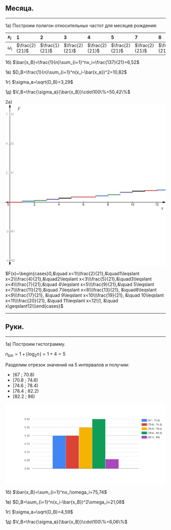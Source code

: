 ## Месяца.
____
1a) Построим полигон относительных частот для месяцев рождения:

| $x_i$ | 1 | 2 | 3 | 4 | 5 | 7 | 8 | 9 | 10 | 11 | 12 |
|:------|:--|:--|:--|:--|:--|:--|:--|:--|:--|:--|:--|
|$\omega_i$|$\frac{2}{21}$|$\frac{1}{21}$|$\frac{2}{21}$|$\frac{2}{21}$|$\frac{2}{21}$|$\frac{2}{21}$|$\frac{2}{21}$|$\frac{4}{21}$|$\frac{2}{21}$|$\frac{1}{21}$|$\frac{1}{21}$|

1б) $\bar{x_В}=\frac{1}{n}\sum_{i=1}^nx_i=\frac{137}{21}=6,52$

1в) $D_В=\frac{1}{n}\sum_{i=1}^n(x_i-\bar{x_в})^2=10,82$

1г) $\sigma_в=\sqrt{D_В}=3,29$

1д) $V_В=\frac{\sigma_в}{\bar{x_В}}\cdot100\%=50,42\%$

2a)![avatar](desmos-graph.png)

$F(x)=\begin{cases}0,&\quad x<1\\\frac{2}{21},&\quad1\leqslant x<2\\\frac{4}{21},&\quad2\leqslant x<3\\\frac{5}{21},&\quad3\leqslant x<4\\\frac{7}{21},&\quad 4\leqslant x<5\\\frac{9}{21},&\quad 5\leqslant x<7\\\frac{11}{21},&\quad 7\leqslant x<8\\\frac{13}{21}, &\quad8\leqslant x<9\\\frac{17}{21}, &\quad 9\leqslant x<10\\\frac{19}{21}, &\quad 10\leqslant x<11\\\frac{20}{21}, &\quad 11\leqslant x<12\\1, &\quad x\geqslant12\\\end{cases}$
___
## Руки.
___
1а) Построим гистограмму.

$n_{bin}=1+\lfloor\log_2n\rfloor=1+4=5$

Разделим отрезок значений на 5 интервалов и получим:
- [67 ; 70.8)
- [70.8 ; 74.6)
- [74.6 ; 78.4)
- [78.4 ; 82.2)
- [82.2 ; 86)

![avatar](chart.png) 

1б) $\bar{x_В}=\sum_{i=1}^nx_i\omega_i=75,74$

1в) $D_В=\sum_{i=1}^n(x_i-\bar{x_В})^2\omega_i=21,08$

1г) $\sigma_в=\sqrt{D_В}=4,59$

1д) $V_В=\frac{\sigma_в}{\bar{x_В}}\cdot100\%=6,06\%$